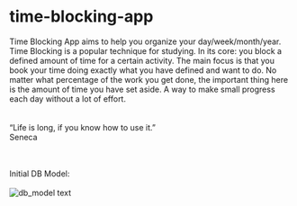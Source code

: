 # time-blocking-app
Time Blocking App aims to help you organize your day/week/month/year.  Time Blocking is a popular technique for studying. In its core: you block a defined amount of time for a certain activity. The main focus is that you book your time doing exactly what you have defined and want to do. No matter what percentage of the work you get done, the important thing here is the amount of time you have set aside. A way to make small progress each day without a lot of effort.  
<br/>
<br/>
“Life is long, if you know how to use it.”  
Seneca
<br/>
<br/>
<br/>

Initial DB Model:
<br/>
<br/>
![db_model text](https://i.ibb.co/D7fykr8/Time-Blocking.png)
